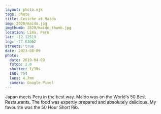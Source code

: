 ```yaml
---
layout: photo.njk
tags: photo
title: Ceviche at Maido
img: 2020/maido.jpg
imgthumb: 2020/maido_thumb.jpg
location: Lima, Peru
lat: -12.12519
lng: -77.03062
streets: true
date: 2023-08-09
photo:
  date: 2019-04-09
  fstop: 2.0
  shutter: 1/30s
  ISO: 754
  lens: 4.7mm
  camera: Google Pixel
---
```


Japan meets Peru in the best way. Maido was on the World's 50 Best Restaurants. The food was expertly prepared and absolutely delicious. My favourite was the 50 Hour Short Rib.
